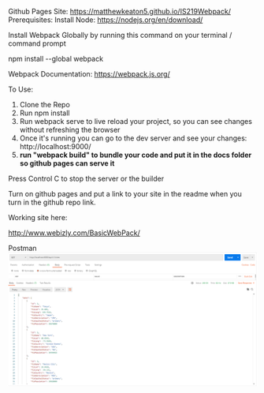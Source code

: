 Github Pages Site:
https://matthewkeaton5.github.io/IS219Webpack/
Prerequisites:
Install Node:
https://nodejs.org/en/download/


Install Webpack Globally by running this command on your terminal / command prompt

npm install --global webpack

Webpack Documentation: https://webpack.js.org/

To Use:

1.  Clone the Repo
2.  Run npm install
3.  Run webpack serve to live reload your project, so you can see changes without refreshing the browser
4.  Once it's running you can go to the dev server and see your changes: http://localhost:9000/
5.  **run "webpack build" to bundle your code and put it in the docs folder so github pages can serve it**

Press Control C to stop the server or the builder

Turn on github pages and put a link to your site in the readme when you turn in the github repo link.

Working site here:

http://www.webizly.com/BasicWebPack/

Postman
![GET](IMGs/CrudPostman.png)
